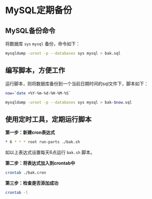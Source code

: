 # MySQL定期备份

## MySQL备份命令

将数据库 `sys` `mysql` 备份，命令如下：


```bash
mysqldump -uroot -p --databases sys mysql > bak.sql
```

## 编写脚本，方便工作

运行脚本，则将数据库备份到一个当前日期时间的sql文件下，脚本如下：

```bash
now=`date +%Y-%m-%d-%H-%M-%S`

mysqldump -uroot -p --databases sys mysql > bak-$now.sql
```

## 使用定时工具，定期运行脚本

**第一步：新建cron表达式**

```bash
* 6 * * * root run-parts ./bak.sh
```

如以上表达式设置每天6点运行 `bak.sh` 脚本。

**第二步：将表达式加入到crontab中**

```bash
crontab ./bak.cron
```

**第三步：检查是否添加成功**

```bash
crontab -l
```
